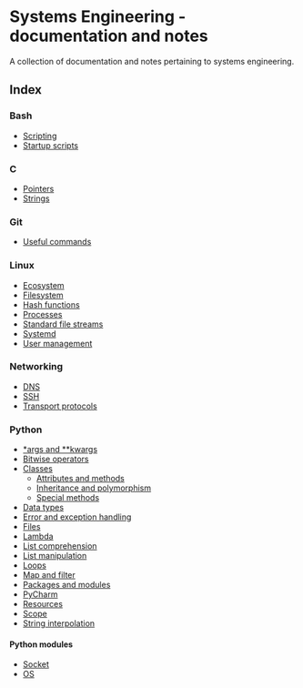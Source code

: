 Systems Engineering - documentation and notes
============================================

A collection of documentation and notes pertaining to systems engineering.

Index
-----

### Bash
- [Scripting](./bash/scripting.md)
- [Startup scripts](./bash/startup.md)

### C
- [Pointers](./c/pointers.md)
- [Strings](./c/strings.md)

### Git
- [Useful commands](./git/commands.md)

### Linux
- [Ecosystem](./linux/ecosystem.md)
- [Filesystem](./linux/filesystem.md)
- [Hash functions](./linux/hash-functions.md)
- [Processes](./linux/processes.md)
- [Standard file streams](./linux/file-stream.md)
- [Systemd](./linux/systemd.md)
- [User management](./linux/users.md)

### Networking
- [DNS](./networking/dns.md)
- [SSH](./networking/ssh.md)
- [Transport protocols](./networking/transport.md)

### Python
- [\*args and \**kwargs](./python/args-kwargs.md)
- [Bitwise operators](./python/bitwise.md)
- [Classes](./python/classes/index.md)
  - [Attributes and methods](./python/classes/attributes-methods.md)
  - [Inheritance and polymorphism](./python/classes/inheritance-polymorphism.md)
  - [Special methods](./python/classes/special-methods.md)
- [Data types](./python/data-types.md)
- [Error and exception handling](./python/error.md)
- [Files](./python/files.md)
- [Lambda](./python/lambda.md)
- [List comprehension](./python/list-comprehension.md)
- [List manipulation](./python/list-manipulation.md)
- [Loops](./python/loops.md)
- [Map and filter](./python/map-filter.md)
- [Packages and modules](./python/packages-modules.md)
- [PyCharm](./python/pycharm.md)
- [Resources](./python/resources.md)
- [Scope](./python/scope.md)
- [String interpolation](./python/string-interpolation.md)

#### Python modules
- [Socket](./python/modules/socket.md)
- [OS](./python/modules/os.md)
